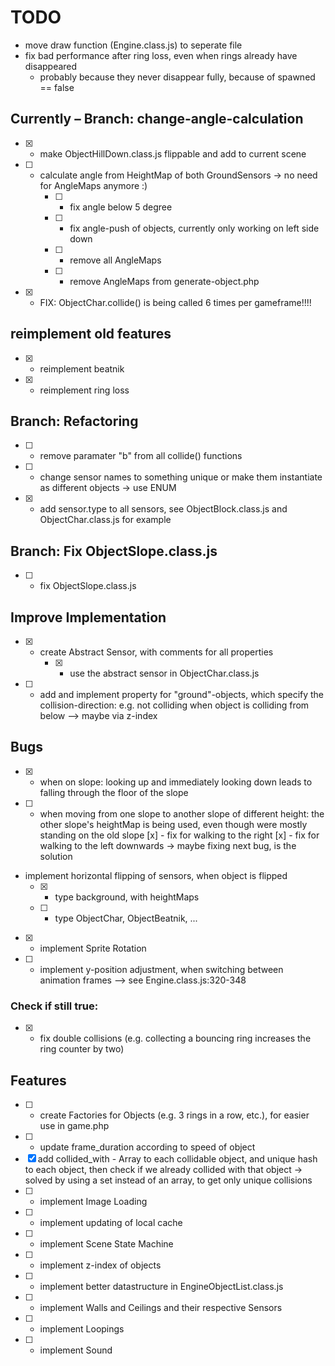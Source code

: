 # TODO

* move draw function (Engine.class.js) to seperate file
* fix bad performance after ring loss, even when rings already have disappeared
	- probably because they never disappear fully, because of spawned == false
 
## Currently – Branch: change-angle-calculation

* [x] - make ObjectHillDown.class.js flippable and add to current scene

* [ ] - calculate angle from HeightMap of both GroundSensors 
	-> no need for AngleMaps anymore :)
	+ [ ] - fix angle below 5 degree 
	+ [ ] - fix angle-push of objects, currently only working on left side down
	+ [ ] - remove all AngleMaps
	+ [ ] - remove AngleMaps from generate-object.php

* [x] - FIX: ObjectChar.collide() is being called 6 times per gameframe!!!!

## reimplement old features

* [x] - reimplement beatnik
* [x] - reimplement ring loss

## Branch: Refactoring

* [ ] - remove paramater "b" from all collide() functions
* [ ] - change sensor names to something unique or make them instantiate as different objects
		-> use ENUM
* [x] - add sensor.type to all sensors, see ObjectBlock.class.js and ObjectChar.class.js for example

## Branch: Fix ObjectSlope.class.js

* [ ] - fix ObjectSlope.class.js


## Improve Implementation

* [x] - create Abstract Sensor, with comments for all properties
	+ [x] - use the abstract sensor in ObjectChar.class.js

* [ ] - add and implement property for "ground"-objects, which specify the collision-direction: e.g. not colliding when object is colliding from below
					--> maybe via z-index 


## Bugs

* [x] - when on slope: looking up and immediately looking down leads to falling through the floor of the slope

* [ ] - when moving from one slope to another slope of different height: the other slope's heightMap is being used, even though were mostly standing on the old slope
		[x] - fix for walking to the right
		[x] - fix for walking to the left downwards
					-> maybe fixing next bug, is the solution

* implement horizontal flipping of sensors, when object is flipped
	+ [x] - type background, with heightMaps
	+ [ ] - type ObjectChar, ObjectBeatnik, ...

* [x] - implement Sprite Rotation
* [ ] - implement y-position adjustment, when switching between animation frames
				--> see Engine.class.js:320-348

### Check if still true:

* [x] - fix double collisions (e.g. collecting a bouncing ring increases the ring counter by two)


## Features

* [ ] - create Factories for Objects (e.g. 3 rings in a row, etc.), for easier use in game.php
* [ ] - update frame_duration according to speed of object
* [x] add collided_with - Array to each collidable object, and unique hash to each object, then check if we already collided with that object
	-> solved by using a set instead of an array, to get only unique collisions
* [ ] - implement Image Loading
* [ ] - implement updating of local cache
* [ ] - implement Scene State Machine
* [ ] - implement z-index of objects
* [ ] - implement better datastructure in EngineObjectList.class.js
* [ ] - implement Walls and Ceilings and their respective Sensors
* [ ] - implement Loopings
* [ ] - implement Sound
